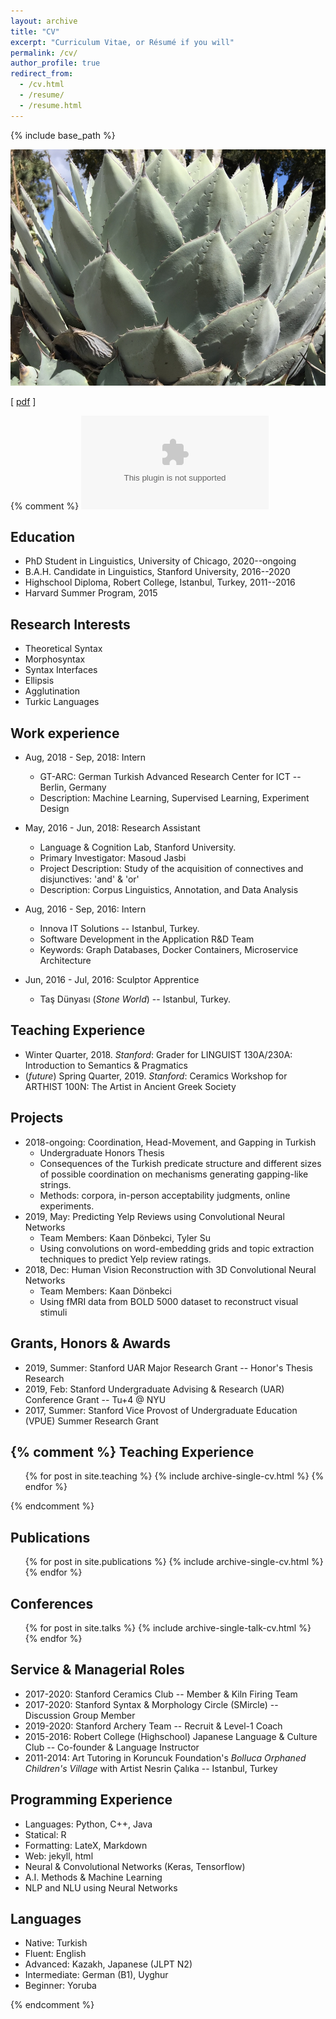 ```yaml
---
layout: archive
title: "CV"
excerpt: "Curriculum Vitae, or Résumé if you will"
permalink: /cv/
author_profile: true
redirect_from:
  - /cv.html
  - /resume/
  - /resume.html
---
```

{% include base_path %}


<img src="/images/agave_1000width.JPG" alt="agave parryi" width="750">

[ <a href="/files/2020_JUNE_academic_CV.pdf">pdf</a> ]

{% comment %}
<embed src="/files/2020_JUNE_academic_CV.pdf" type=”application/pdf” width=”100%” height=”100%”>

Education
--------------- 
* PhD Student in Linguistics, University of Chicago, 2020--ongoing
* B.A.H. Candidate in Linguistics, Stanford University, 2016--2020
* Highschool Diploma, Robert College, Istanbul, Turkey, 2011--2016
* Harvard Summer Program, 2015

Research Interests
---------------
* Theoretical Syntax
* Morphosyntax
* Syntax Interfaces
* Ellipsis
* Agglutination
* Turkic Languages

Work experience
--------------- 
* Aug, 2018 - Sep, 2018: Intern
  * GT-ARC: German Turkish Advanced Research Center for ICT -- Berlin, Germany
  * Description: Machine Learning, Supervised Learning, Experiment Design 

* May, 2016 - Jun, 2018: Research Assistant
  * Language & Cognition Lab, Stanford University.
  * Primary Investigator: Masoud Jasbi
  * Project Description: Study of the acquisition of connectives and disjunctives: 'and' & 'or'
  * Description: Corpus Linguistics, Annotation, and Data Analysis

* Aug, 2016 - Sep, 2016: Intern
  * Innova IT Solutions -- Istanbul, Turkey.
  * Software Development in the Application R&D Team
  * Keywords: Graph Databases, Docker Containers, Microservice Architecture

* Jun, 2016 - Jul, 2016: Sculptor Apprentice
  * Taş Dünyası (*Stone World*) -- Istanbul, Turkey.

Teaching Experience
---------------
* Winter Quarter, 2018. *Stanford*: Grader for LINGUIST 130A/230A: Introduction to Semantics & Pragmatics
* (*future*) Spring Quarter, 2019. *Stanford*: Ceramics Workshop for ARTHIST 100N: The Artist in Ancient Greek Society

Projects
---------------
* 2018-ongoing: Coordination, Head-Movement, and Gapping in Turkish
  * Undergraduate Honors Thesis
  * Consequences of the Turkish predicate structure and different sizes of possible coordination on mechanisms generating gapping-like strings.
  * Methods: corpora, in-person acceptability judgments, online experiments.
* 2019, May: Predicting Yelp Reviews using Convolutional Neural Networks
  * Team Members: Kaan Dönbekci, Tyler Su
  * Using convolutions on word-embedding grids and topic extraction techniques to predict Yelp review ratings.
* 2018, Dec: Human Vision Reconstruction with 3D Convolutional Neural Networks
  * Team Members: Kaan Dönbekci
  * Using fMRI data from BOLD 5000 dataset to reconstruct visual stimuli

Grants, Honors & Awards
---------------
* 2019, Summer: Stanford UAR Major Research Grant -- Honor's Thesis Research
* 2019, Feb: Stanford Undergraduate Advising & Research (UAR) Conference Grant -- Tu+4 @ NYU
* 2017, Summer: Stanford Vice Provost of Undergraduate Education (VPUE) Summer Research Grant

{% comment %}
Teaching Experience
--------------- 
  <ul>{% for post in site.teaching %}
    {% include archive-single-cv.html %}
  {% endfor %}</ul>

{% endcomment %} 

Publications
--------------- 
  <ul>{% for post in site.publications %}
    {% include archive-single-cv.html %}
  {% endfor %}</ul>

Conferences
--------------- 
  <ul>{% for post in site.talks %}
    {% include archive-single-talk-cv.html %}
  {% endfor %}</ul>  

Service & Managerial Roles
--------------- 
* 2017-2020: Stanford Ceramics Club -- Member & Kiln Firing Team
* 2017-2020: Stanford Syntax & Morphology Circle (SMircle) -- Discussion Group Member
* 2019-2020: Stanford Archery Team -- Recruit & Level-1 Coach
* 2015-2016: Robert College (Highschool) Japanese Language & Culture Club -- Co-founder & Language Instructor
* 2011-2014: Art Tutoring in Koruncuk Foundation's *Bolluca Orphaned Children's Village* with Artist Nesrin Çalıka -- Istanbul, Turkey

Programming Experience
---------------
* Languages: Python, C++, Java
* Statical: R
* Formatting: LateX, Markdown
* Web: jekyll, html
* Neural & Convolutional Networks (Keras, Tensorflow)
* A.I. Methods & Machine Learning
* NLP and NLU using Neural Networks

Languages
--------------- 
* Native: Turkish
* Fluent: English
* Advanced: Kazakh, Japanese (JLPT N2)
* Intermediate: German (B1), Uyghur
* Beginner: Yoruba

{% endcomment %}